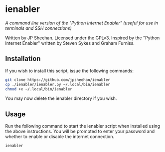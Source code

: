 # ienabler

*A command line version of the "Python Internet Enabler" (useful for use in terminals and SSH connections)*

Written by JP Sheehan. Licensed under the GPLv3. Inspired by the "Python Internet Enabler" written by Steven Sykes and Graham Furniss.

## Installation

If you wish to install this script, issue the following commands:

```bash
git clone https://github.com/jpsheehan/ienabler
cp ./ienabler/ienabler.py ~/.local/bin/ienabler
chmod +x ~/.local/bin/ienabler
```

You may now delete the ienabler directory if you wish.

## Usage

Run the following command to start the ienabler script when installed using the above instructions.
You will be prompted to enter your password and whether to enable or disable the internet connection.

```bash
ienabler
```
